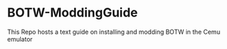 # BOTW-ModdingGuide
This Repo hosts a text guide on installing and modding BOTW in the Cemu emulator
